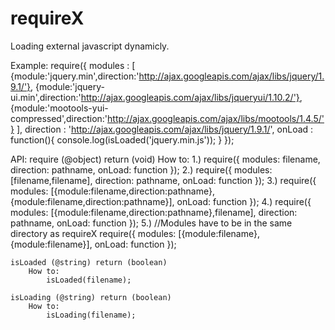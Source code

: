 requireX
========

Loading external javascript dynamicly.

Example:
    require({
      modules : [
        {module:'jquery.min',direction:'http://ajax.googleapis.com/ajax/libs/jquery/1.9.1/'},
        {module:'jquery-ui.min',direction:'http://ajax.googleapis.com/ajax/libs/jqueryui/1.10.2/'},
        {module:'mootools-yui-compressed',direction:'http://ajax.googleapis.com/ajax/libs/mootools/1.4.5/'}
      ],
      direction : 'http://ajax.googleapis.com/ajax/libs/jquery/1.9.1/',
      onLoad : function(){
        console.log(isLoaded('jquery.min.js'));
      }
    });

API:
  require (@object) return (void)
		How to:
			1.) 
				require({
					modules: filename,
					direction: pathname,
					onLoad: function
				});
			2.)
				require({
					modules: [filename,filename],
					direction: pathname,
					onLoad: function
				});
			3.)
				require({
					modules: [{module:filename,direction:pathname},{module:filename,direction:pathname}],
					onLoad: function
				});
			4.)
				require({
					modules: [{module:filename,direction:pathname},filename],
					direction: pathname,
					onLoad: function
				});
			5.)
				//Modules have to be in the same directory as requireX
				require({
					modules: [{module:filename},{module:filename}],
					onLoad: function
				});

	isLoaded (@string) return (boolean)
		How to:
			isLoaded(filename); 

	isLoading (@string) return (boolean)
		How to:
			isLoading(filename);
